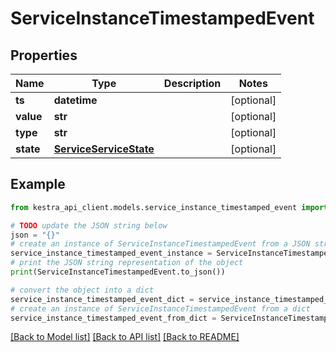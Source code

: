 # ServiceInstanceTimestampedEvent


## Properties

Name | Type | Description | Notes
------------ | ------------- | ------------- | -------------
**ts** | **datetime** |  | [optional] 
**value** | **str** |  | [optional] 
**type** | **str** |  | [optional] 
**state** | [**ServiceServiceState**](ServiceServiceState.md) |  | [optional] 

## Example

```python
from kestra_api_client.models.service_instance_timestamped_event import ServiceInstanceTimestampedEvent

# TODO update the JSON string below
json = "{}"
# create an instance of ServiceInstanceTimestampedEvent from a JSON string
service_instance_timestamped_event_instance = ServiceInstanceTimestampedEvent.from_json(json)
# print the JSON string representation of the object
print(ServiceInstanceTimestampedEvent.to_json())

# convert the object into a dict
service_instance_timestamped_event_dict = service_instance_timestamped_event_instance.to_dict()
# create an instance of ServiceInstanceTimestampedEvent from a dict
service_instance_timestamped_event_from_dict = ServiceInstanceTimestampedEvent.from_dict(service_instance_timestamped_event_dict)
```
[[Back to Model list]](../README.md#documentation-for-models) [[Back to API list]](../README.md#documentation-for-api-endpoints) [[Back to README]](../README.md)


